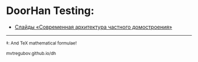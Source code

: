 # DoorHan Testing:

- [Слайды «Современная архитектура частного домостроения»](https://mvtregubov.github.io/dh/storage/fullpage/)

---
<sup>&Dagger;: And TeX mathematical formulae!</sup>

<small>mvtregubov.github.io/dh</small>
